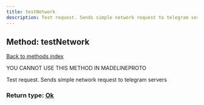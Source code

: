 ```yaml
---
title: testNetwork
description: Test request. Sends simple network request to telegram servers
---
```

## Method: testNetwork  
[Back to methods index](index.md)


YOU CANNOT USE THIS METHOD IN MADELINEPROTO


Test request. Sends simple network request to telegram servers



### Return type: [Ok](../types/Ok.md)


